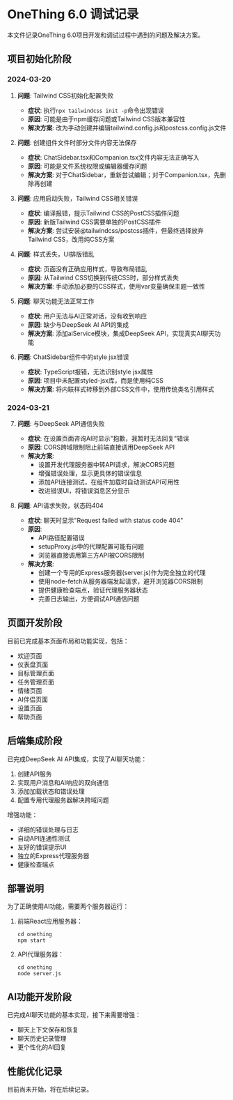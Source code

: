 # OneThing 6.0 调试记录

本文件记录OneThing 6.0项目开发和调试过程中遇到的问题及解决方案。

## 项目初始化阶段

### 2024-03-20

1. **问题**: Tailwind CSS初始化配置失败
   - **症状**: 执行`npx tailwindcss init -p`命令出现错误
   - **原因**: 可能是由于npm缓存问题或Tailwind CSS版本兼容性
   - **解决方案**: 改为手动创建并编辑tailwind.config.js和postcss.config.js文件
   
2. **问题**: 创建组件文件时部分文件内容无法保存
   - **症状**: ChatSidebar.tsx和Companion.tsx文件内容无法正确写入
   - **原因**: 可能是文件系统权限或编辑器缓存问题
   - **解决方案**: 对于ChatSidebar，重新尝试编辑；对于Companion.tsx，先删除再创建

3. **问题**: 应用启动失败，Tailwind CSS相关错误
   - **症状**: 编译报错，提示Tailwind CSS的PostCSS插件问题
   - **原因**: 新版Tailwind CSS需要单独的PostCSS插件
   - **解决方案**: 尝试安装@tailwindcss/postcss插件，但最终选择放弃Tailwind CSS，改用纯CSS方案

4. **问题**: 样式丢失，UI排版错乱
   - **症状**: 页面没有正确应用样式，导致布局错乱
   - **原因**: 从Tailwind CSS切换到传统CSS时，部分样式丢失
   - **解决方案**: 手动添加必要的CSS样式，使用var变量确保主题一致性

5. **问题**: 聊天功能无法正常工作
   - **症状**: 用户无法与AI正常对话，没有收到响应
   - **原因**: 缺少与DeepSeek AI API的集成
   - **解决方案**: 添加aiService模块，集成DeepSeek API，实现真实AI聊天功能

6. **问题**: ChatSidebar组件中的style jsx错误
   - **症状**: TypeScript报错，无法识别style jsx属性
   - **原因**: 项目中未配置styled-jsx库，而是使用纯CSS
   - **解决方案**: 将内联样式转移到外部CSS文件中，使用传统类名引用样式

### 2024-03-21

7. **问题**: 与DeepSeek API通信失败
   - **症状**: 在设置页面咨询AI时显示"抱歉，我暂时无法回复"错误
   - **原因**: CORS跨域限制阻止前端直接调用DeepSeek API
   - **解决方案**:
     - 设置开发代理服务器中转API请求，解决CORS问题
     - 增强错误处理，显示更具体的错误信息
     - 添加API连接测试，在组件加载时自动测试API可用性
     - 改进错误UI，将错误消息区分显示

8. **问题**: API请求失败，状态码404
   - **症状**: 聊天时显示"Request failed with status code 404"
   - **原因**: 
     - API路径配置错误
     - setupProxy.js中的代理配置可能有问题
     - 浏览器直接调用第三方API被CORS限制
   - **解决方案**:
     - 创建一个专用的Express服务器(server.js)作为完全独立的代理
     - 使用node-fetch从服务器端发起请求，避开浏览器CORS限制
     - 提供健康检查端点，验证代理服务器状态
     - 完善日志输出，方便调试API通信问题

## 页面开发阶段

目前已完成基本页面布局和功能实现，包括：
- 欢迎页面
- 仪表盘页面
- 目标管理页面
- 任务管理页面
- 情绪页面
- AI伴侣页面
- 设置页面
- 帮助页面

## 后端集成阶段

已完成DeepSeek AI API集成，实现了AI聊天功能：
1. 创建API服务
2. 实现用户消息和AI响应的双向通信
3. 添加加载状态和错误处理
4. 配置专用代理服务器解决跨域问题

增强功能：
- 详细的错误处理与日志
- 自动API连通性测试
- 友好的错误提示UI
- 独立的Express代理服务器
- 健康检查端点

## 部署说明

为了正确使用AI功能，需要两个服务器运行：
1. 前端React应用服务器：
   ```
   cd onething
   npm start
   ```

2. API代理服务器：
   ```
   cd onething
   node server.js
   ```

## AI功能开发阶段

已完成AI聊天功能的基本实现，接下来需要增强：
- 聊天上下文保存和恢复
- 聊天历史记录管理
- 更个性化的AI回复

## 性能优化记录

目前尚未开始，将在后续记录。 